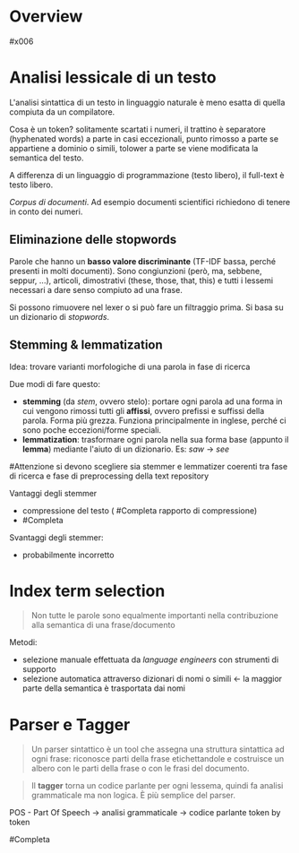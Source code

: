 # Overview
#x006

# Analisi lessicale di un testo
L'analisi sintattica di un testo in linguaggio naturale è meno esatta di quella compiuta da un compilatore.

Cosa è un token? solitamente  scartati i numeri, il trattino è separatore (hyphenated words) a parte in casi eccezionali, punto rimosso a parte se appartiene a dominio o simili, tolower a parte se viene modificata la semantica del testo.

A differenza di un linguaggio di programmazione (testo libero), il full-text è testo libero.

*Corpus di documenti*. Ad esempio documenti scientifici richiedono di tenere in conto dei numeri.

## Eliminazione delle stopwords
Parole che hanno un **basso valore discriminante** (TF-IDF bassa, perché presenti in molti documenti). Sono congiunzioni (però, ma, sebbene, seppur, ...), articoli, dimostrativi (these, those, that, this) e tutti i lessemi necessari a dare senso compiuto ad una frase.


Si possono rimuovere nel lexer o si può fare un filtraggio prima. Si basa su un dizionario di *stopwords*.

## Stemming & lemmatization
Idea: trovare varianti morfologiche di una parola in fase di ricerca

Due modi di fare questo:
- **stemming** (da *stem*, ovvero stelo): portare ogni parola ad una forma in cui vengono rimossi tutti gli **affissi**, ovvero prefissi e suffissi della parola. Forma più grezza. Funziona principalmente in inglese, perché ci sono poche eccezioni/forme speciali.
- **lemmatization**: trasformare ogni parola nella sua forma base (appunto il **lemma**) mediante l'aiuto di un dizionario. Es: *saw* -> *see*

#Attenzione si devono scegliere sia stemmer e lemmatizer coerenti tra fase di ricerca e fase di preprocessing della text repository

Vantaggi degli stemmer
- compressione del testo ( #Completa rapporto di compressione)
- #Completa 

Svantaggi degli stemmer:
- probabilmente incorretto

# Index term selection
> Non tutte le parole sono equalmente importanti nella contribuzione alla semantica di una frase/documento

Metodi:
- selezione manuale effettuata da *language engineers* con strumenti di supporto
- selezione automatica attraverso dizionari di nomi o simili <- la maggior parte della semantica è trasportata dai nomi

# Parser e Tagger
> Un parser sintattico è un tool che assegna una struttura sintattica ad ogni frase: riconosce parti della frase etichettandole e costruisce un albero con le parti della frase o con le frasi del documento.

>Il **tagger** torna un codice parlante per ogni lessema, quindi fa analisi grammaticale ma non logica. È più semplice del parser.

POS - Part Of Speech -> analisi grammaticale -> codice parlante token by token

#Completa 
